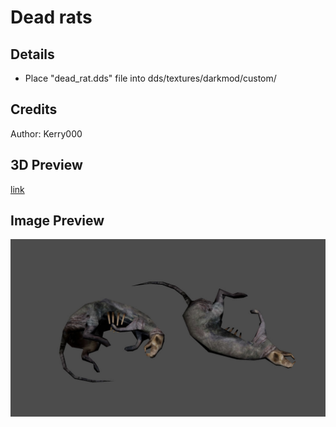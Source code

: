 
# Dead rats

## Details
- Place "dead_rat.dds" file into dds/textures/darkmod/custom/

## Credits
Author: Kerry000

## 3D Preview
[link](dead_rat_3d.stl)

## Image Preview
![alt text](dead_rat_ex.jpg "hook")